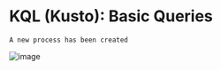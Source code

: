 
<h1>KQL (Kusto): Basic Queries</h1>

<code>A new process has been created</code><br>

![image](https://github.com/user-attachments/assets/ae58b5ec-1d77-44d1-b7b1-007c6aaf253d)
